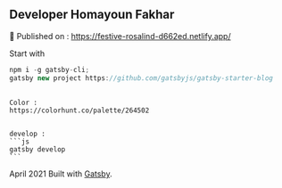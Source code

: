 ## Developer Homayoun Fakhar

🧐 
Published on :
https://festive-rosalind-d662ed.netlify.app/



Start with
```js
npm i -g gatsby-cli;
gatsby new project https://github.com/gatsbyjs/gatsby-starter-blog
```
##

    Color :
    https://colorhunt.co/palette/264502


    develop :
    ```js
    gatsby develop
    ```


April 2021
Built with [Gatsby](https://www.gatsbyjs.com/).